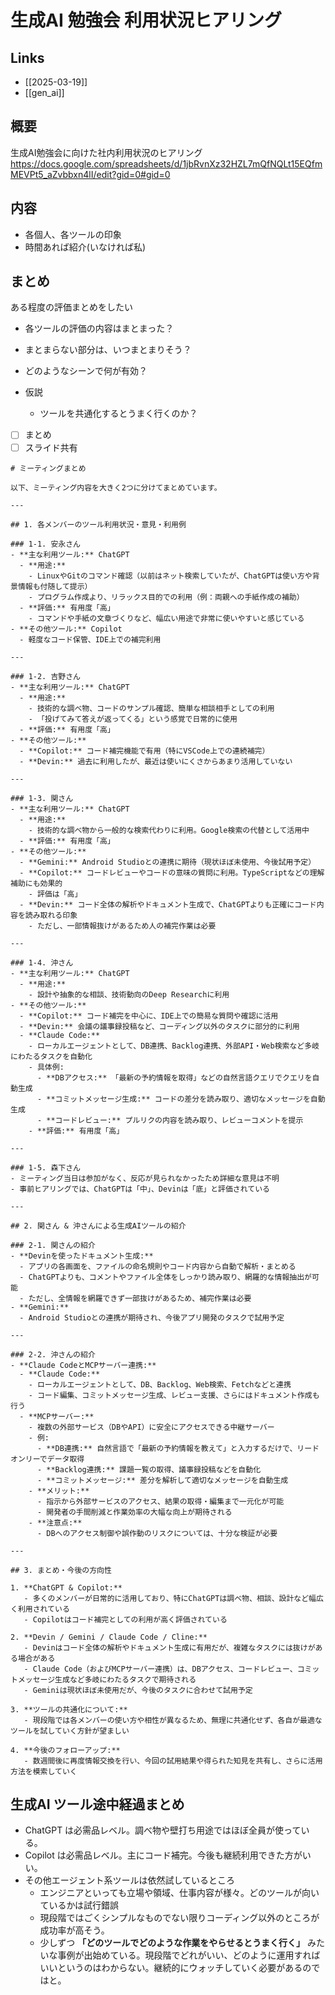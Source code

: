 # 生成AI 勉強会 利用状況ヒアリング

## Links

- [[2025-03-19]]
- [[gen_ai]]

## 概要

生成AI勉強会に向けた社内利用状況のヒアリング
https://docs.google.com/spreadsheets/d/1jbRvnXz32HZL7mQfNQLt15EQfmMEVPt5_aZvbbxn4lI/edit?gid=0#gid=0

## 内容

- 各個人、各ツールの印象
- 時間あれば紹介(いなければ私)

## まとめ

ある程度の評価まとめをしたい

- 各ツールの評価の内容はまとまった？
- まとまらない部分は、いつまとまりそう？
- どのようなシーンで何が有効？

- 仮説
	- ツールを共通化するとうまく行くのか？


- [ ] まとめ
- [ ] スライド共有

```
# ミーティングまとめ

以下、ミーティング内容を大きく2つに分けてまとめています。

---

## 1. 各メンバーのツール利用状況・意見・利用例

### 1-1. 安永さん
- **主な利用ツール:** ChatGPT
  - **用途:**
    - LinuxやGitのコマンド確認（以前はネット検索していたが、ChatGPTは使い方や背景情報も付随して提示）
    - プログラム作成より、リラックス目的での利用（例：両親への手紙作成の補助）
  - **評価:** 有用度「高」
    - コマンドや手紙の文章づくりなど、幅広い用途で非常に使いやすいと感じている
- **その他ツール:** Copilot
  - 軽度なコード保管、IDE上での補完利用

---

### 1-2. 吉野さん
- **主な利用ツール:** ChatGPT
  - **用途:**
    - 技術的な調べ物、コードのサンプル確認、簡単な相談相手としての利用
    - 「投げてみて答えが返ってくる」という感覚で日常的に使用
  - **評価:** 有用度「高」
- **その他ツール:**
  - **Copilot:** コード補完機能で有用（特にVSCode上での連続補完）
  - **Devin:** 過去に利用したが、最近は使いにくさからあまり活用していない

---

### 1-3. 関さん
- **主な利用ツール:** ChatGPT
  - **用途:**
    - 技術的な調べ物から一般的な検索代わりに利用。Google検索の代替として活用中
  - **評価:** 有用度「高」
- **その他ツール:**
  - **Gemini:** Android Studioとの連携に期待（現状ほぼ未使用、今後試用予定）
  - **Copilot:** コードレビューやコードの意味の質問に利用。TypeScriptなどの理解補助にも効果的
    - 評価は「高」
  - **Devin:** コード全体の解析やドキュメント生成で、ChatGPTよりも正確にコード内容を読み取れる印象
    - ただし、一部情報抜けがあるため人の補完作業は必要

---

### 1-4. 沖さん
- **主な利用ツール:** ChatGPT
  - **用途:**
    - 設計や抽象的な相談、技術動向のDeep Researchに利用
- **その他ツール:**
  - **Copilot:** コード補完を中心に、IDE上での簡易な質問や確認に活用
  - **Devin:** 会議の議事録投稿など、コーディング以外のタスクに部分的に利用
  - **Claude Code:**  
    - ローカルエージェントとして、DB連携、Backlog連携、外部API・Web検索など多岐にわたるタスクを自動化
    - 具体例:
      - **DBアクセス:** 「最新の予約情報を取得」などの自然言語クエリでクエリを自動生成
      - **コミットメッセージ生成:** コードの差分を読み取り、適切なメッセージを自動生成
      - **コードレビュー:** プルリクの内容を読み取り、レビューコメントを提示
    - **評価:** 有用度「高」

---

### 1-5. 森下さん
- ミーティング当日は参加がなく、反応が見られなかったため詳細な意見は不明
- 事前ヒアリングでは、ChatGPTは「中」、Devinは「底」と評価されている

---

## 2. 関さん & 沖さんによる生成AIツールの紹介

### 2-1. 関さんの紹介
- **Devinを使ったドキュメント生成:**
  - アプリの各画面を、ファイルの命名規則やコード内容から自動で解析・まとめる
  - ChatGPTよりも、コメントやファイル全体をしっかり読み取り、網羅的な情報抽出が可能
  - ただし、全情報を網羅できず一部抜けがあるため、補完作業は必要
- **Gemini:**
  - Android Studioとの連携が期待され、今後アプリ開発のタスクで試用予定

---

### 2-2. 沖さんの紹介
- **Claude CodeとMCPサーバー連携:**
  - **Claude Code:**
    - ローカルエージェントとして、DB、Backlog、Web検索、Fetchなどと連携
    - コード編集、コミットメッセージ生成、レビュー支援、さらにはドキュメント作成も行う
  - **MCPサーバー:**
    - 複数の外部サービス（DBやAPI）に安全にアクセスできる中継サーバー
    - 例:
      - **DB連携:** 自然言語で「最新の予約情報を教えて」と入力するだけで、リードオンリーでデータ取得
      - **Backlog連携:** 課題一覧の取得、議事録投稿などを自動化
      - **コミットメッセージ:** 差分を解析して適切なメッセージを自動生成
    - **メリット:**  
      - 指示から外部サービスのアクセス、結果の取得・編集まで一元化が可能
      - 開発者の手間削減と作業効率の大幅な向上が期待される
    - **注意点:**  
      - DBへのアクセス制御や誤作動のリスクについては、十分な検証が必要

---

## 3. まとめ・今後の方向性

1. **ChatGPT & Copilot:**
   - 多くのメンバーが日常的に活用しており、特にChatGPTは調べ物、相談、設計など幅広く利用されている
   - Copilotはコード補完としての利用が高く評価されている

2. **Devin / Gemini / Claude Code / Cline:**
   - Devinはコード全体の解析やドキュメント生成に有用だが、複雑なタスクには抜けがある場合がある
   - Claude Code（およびMCPサーバー連携）は、DBアクセス、コードレビュー、コミットメッセージ生成など多岐にわたるタスクで期待される
   - Geminiは現状ほぼ未使用だが、今後のタスクに合わせて試用予定

3. **ツールの共通化について:**
   - 現段階では各メンバーの使い方や相性が異なるため、無理に共通化せず、各自が最適なツールを試していく方針が望ましい

4. **今後のフォローアップ:**
   - 数週間後に再度情報交換を行い、今回の試用結果や得られた知見を共有し、さらに活用方法を模索していく
```

## 生成AI ツール途中経過まとめ

- ChatGPT は必需品レベル。調べ物や壁打ち用途ではほぼ全員が使っている。
- Copilot は必需品レベル。主にコード補完。今後も継続利用できた方がいい。
- その他エージェント系ツールは依然試しているところ
	- エンジニアといっても立場や領域、仕事内容が様々。どのツールが向いているかは試行錯誤
	- 現段階ではごくシンプルなものでない限りコーディング以外のところが成功率が高そう。
	- 少しずつ **「どのツールでどのような作業をやらせるとうまく行く」** みたいな事例が出始めている。現段階でどれがいい、どのように運用すればいいというのはわからない。継続的にウォッチしていく必要があるのではと。
